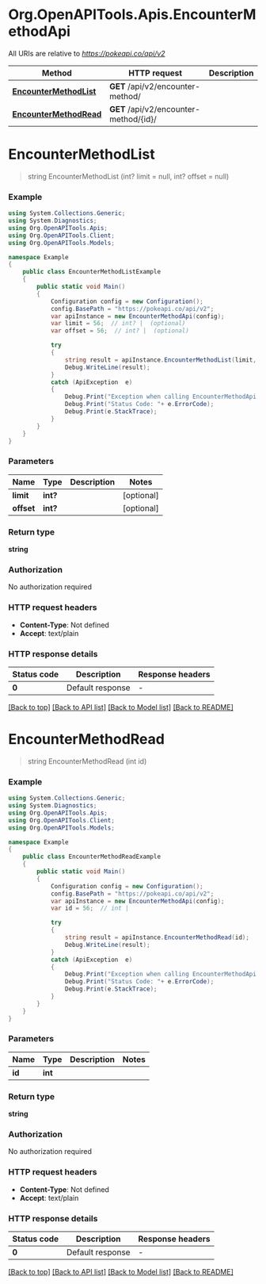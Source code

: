 # Org.OpenAPITools.Apis.EncounterMethodApi

All URIs are relative to *https://pokeapi.co/api/v2*

Method | HTTP request | Description
------------- | ------------- | -------------
[**EncounterMethodList**](EncounterMethodApi.md#encountermethodlist) | **GET** /api/v2/encounter-method/ | 
[**EncounterMethodRead**](EncounterMethodApi.md#encountermethodread) | **GET** /api/v2/encounter-method/{id}/ | 


<a name="encountermethodlist"></a>
# **EncounterMethodList**
> string EncounterMethodList (int? limit = null, int? offset = null)



### Example
```csharp
using System.Collections.Generic;
using System.Diagnostics;
using Org.OpenAPITools.Apis;
using Org.OpenAPITools.Client;
using Org.OpenAPITools.Models;

namespace Example
{
    public class EncounterMethodListExample
    {
        public static void Main()
        {
            Configuration config = new Configuration();
            config.BasePath = "https://pokeapi.co/api/v2";
            var apiInstance = new EncounterMethodApi(config);
            var limit = 56;  // int? |  (optional) 
            var offset = 56;  // int? |  (optional) 

            try
            {
                string result = apiInstance.EncounterMethodList(limit, offset);
                Debug.WriteLine(result);
            }
            catch (ApiException  e)
            {
                Debug.Print("Exception when calling EncounterMethodApi.EncounterMethodList: " + e.Message );
                Debug.Print("Status Code: "+ e.ErrorCode);
                Debug.Print(e.StackTrace);
            }
        }
    }
}
```

### Parameters

Name | Type | Description  | Notes
------------- | ------------- | ------------- | -------------
 **limit** | **int?**|  | [optional] 
 **offset** | **int?**|  | [optional] 

### Return type

**string**

### Authorization

No authorization required

### HTTP request headers

 - **Content-Type**: Not defined
 - **Accept**: text/plain


### HTTP response details
| Status code | Description | Response headers |
|-------------|-------------|------------------|
| **0** | Default response |  -  |

[[Back to top]](#) [[Back to API list]](../README.md#documentation-for-api-endpoints) [[Back to Model list]](../README.md#documentation-for-models) [[Back to README]](../README.md)

<a name="encountermethodread"></a>
# **EncounterMethodRead**
> string EncounterMethodRead (int id)



### Example
```csharp
using System.Collections.Generic;
using System.Diagnostics;
using Org.OpenAPITools.Apis;
using Org.OpenAPITools.Client;
using Org.OpenAPITools.Models;

namespace Example
{
    public class EncounterMethodReadExample
    {
        public static void Main()
        {
            Configuration config = new Configuration();
            config.BasePath = "https://pokeapi.co/api/v2";
            var apiInstance = new EncounterMethodApi(config);
            var id = 56;  // int | 

            try
            {
                string result = apiInstance.EncounterMethodRead(id);
                Debug.WriteLine(result);
            }
            catch (ApiException  e)
            {
                Debug.Print("Exception when calling EncounterMethodApi.EncounterMethodRead: " + e.Message );
                Debug.Print("Status Code: "+ e.ErrorCode);
                Debug.Print(e.StackTrace);
            }
        }
    }
}
```

### Parameters

Name | Type | Description  | Notes
------------- | ------------- | ------------- | -------------
 **id** | **int**|  | 

### Return type

**string**

### Authorization

No authorization required

### HTTP request headers

 - **Content-Type**: Not defined
 - **Accept**: text/plain


### HTTP response details
| Status code | Description | Response headers |
|-------------|-------------|------------------|
| **0** | Default response |  -  |

[[Back to top]](#) [[Back to API list]](../README.md#documentation-for-api-endpoints) [[Back to Model list]](../README.md#documentation-for-models) [[Back to README]](../README.md)

